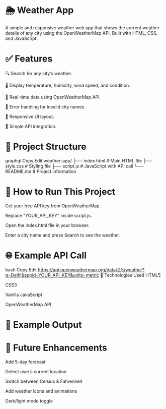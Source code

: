 # 🌦️ Weather App
A simple and responsive weather web app that shows the current weather details of any city using the OpenWeatherMap API. Built with HTML, CSS, and JavaScript.

# ✅ Features
🔍 Search for any city’s weather.

🌡️ Display temperature, humidity, wind speed, and condition.

🔄 Real-time data using OpenWeatherMap API.

🔧 Error handling for invalid city names.

📱 Responsive UI layout.

🔑 Simple API integration.

# 📁 Project Structure
graphql
Copy
Edit
weather-app/
├── index.html     # Main HTML file
├── style.css      # Styling file
├── script.js      # JavaScript with API call
└── README.md      # Project information


# 🚀 How to Run This Project
Get your free API key from OpenWeatherMap.

Replace "YOUR_API_KEY" inside script.js.

Open the index.html file in your browser.

Enter a city name and press Search to see the weather.

# 🌐 Example API Call
bash
Copy
Edit
https://api.openweathermap.org/data/2.5/weather?q=Delhi&appid=YOUR_API_KEY&units=metric
🔨 Technologies Used
HTML5

CSS3

Vanilla JavaScript

OpenWeatherMap API

# 🔁 Example Output


# 🔮 Future Enhancements

Add 5-day forecast

Detect user’s current location

Switch between Celsius & Fahrenheit

Add weather icons and animations

Dark/light mode toggle


